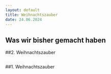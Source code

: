 ```yaml
---
layout: default
title: Weihnachtszauber
date: 24.06.2024
---
```


## Was wir bisher gemacht haben

##2. Weihnachtszauber

<section>
  <div class="box alt">
    <div class="row gtr-uniform">
      <div class="col-6"><span class="image fit"><img src="images/Sommerelse.jpg" alt="" /></span></div>
      <div class="col-6"><span class="image fit"><img src="images/Sommerelse.jpg" alt="" /></span></div>  
      <div class="col-6"><span class="image fit"><img src="images/Sommerelse.jpg" alt="" /></span></div>
      <div class="col-4"><span class="image fit"><img src="images/pic01.jpg" alt="" /></span></div>
      <div class="col-4"><span class="image fit"><img src="images/pic02.jpg" alt="" /></span></div>
      <div class="col-4"><span class="image fit"><img src="images/pic03.jpg" alt="" /></span></div>
      <div class="col-4"><span class="image fit"><img src="images/pic03.jpg" alt="" /></span></div>
      <div class="col-4"><span class="image fit"><img src="images/pic01.jpg" alt="" /></span></div>
    </div>
  </div>
</section>

##1. Weihnachtszauber

<section>
  <div class="box alt">
    <div class="row gtr-uniform">
      <div class="col-2"><span class="image fit"><img src="images/1.Weihnachtszauber_jpg.jpg" alt="" /></span></div>
      <div class="col-2"><span class="image fit"><img src="images/WZ1_1.jpg" alt="" /></span></div>
      <div class="col-6"><span class="image fit"><img src="images/WZ1_2.jpg" alt="" /></span></div>
      <div class="col-6"><span class="image fit"><img src="images/WZ1_3.JPG" alt="" /></span></div>  
      <div class="col-6"><span class="image fit"><img src="images/WZ1_4.JPG" alt="" /></span></div>
      <div class="col-4"><span class="image fit"><img src="images/WZ1_5.JPG" alt="" /></span></div>
      <div class="col-4"><span class="image fit"><img src="images/WZ1_6.JPG" alt="" /></span></div>
      <div class="col-4"><span class="image fit"><img src="images/WZ1_7.JPG" alt="" /></span></div>
      <div class="col-4"><span class="image fit"><img src="images/WZ1_8.JPG" alt="" /></span></div>
      <div class="col-4"><span class="image fit"><img src="images/WZ1_9.JPG" alt="" /></span></div>
    
  </div>
</section>